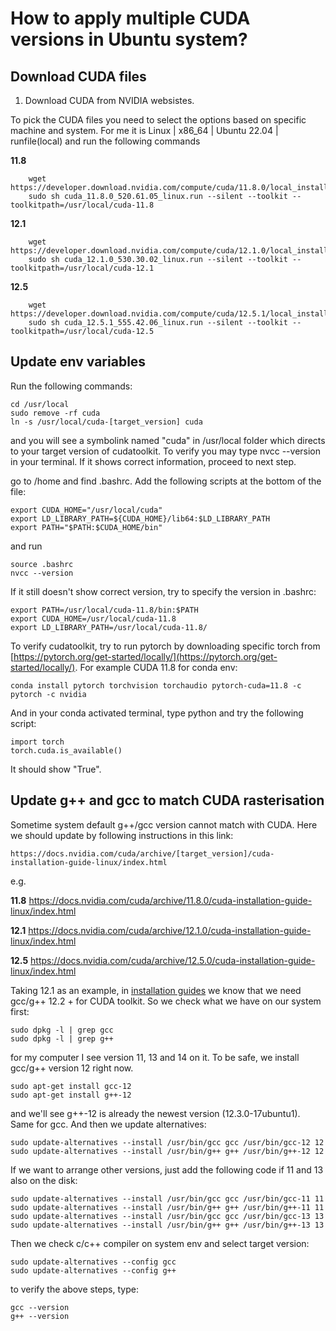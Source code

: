 # How to apply multiple CUDA versions in Ubuntu system?

## Download CUDA files
1. Download CUDA from NVIDIA websistes.
 
 To pick the CUDA files you need to select the options based on specific machine and system. For me it is 
 Linux | x86_64 | Ubuntu 22.04 | runfile(local)
 and run the following commands

**11.8**

        wget https://developer.download.nvidia.com/compute/cuda/11.8.0/local_installers/cuda_11.8.0_520.61.05_linux.run
        sudo sh cuda_11.8.0_520.61.05_linux.run --silent --toolkit --toolkitpath=/usr/local/cuda-11.8

**12.1**
    
        wget https://developer.download.nvidia.com/compute/cuda/12.1.0/local_installers/cuda_12.1.0_530.30.02_linux.run
        sudo sh cuda_12.1.0_530.30.02_linux.run --silent --toolkit --toolkitpath=/usr/local/cuda-12.1
    
**12.5**

        wget https://developer.download.nvidia.com/compute/cuda/12.5.1/local_installers/cuda_12.5.1_555.42.06_linux.run
        sudo sh cuda_12.5.1_555.42.06_linux.run --silent --toolkit --toolkitpath=/usr/local/cuda-12.5


## Update env variables
Run the following commands:

    cd /usr/local
    sudo remove -rf cuda
    ln -s /usr/local/cuda-[target_version] cuda

and you will see a symbolink named "cuda" in /usr/local folder which directs to your target version of cudatoolkit. To verify you may type nvcc --version in your terminal. If it shows correct information, proceed to next step.

go to /home and find .bashrc.
Add the following scripts at the bottom of the file:

    export CUDA_HOME="/usr/local/cuda"
    export LD_LIBRARY_PATH=${CUDA_HOME}/lib64:$LD_LIBRARY_PATH
    export PATH="$PATH:$CUDA_HOME/bin"

and run 

    source .bashrc 
    nvcc --version

If it still doesn't show correct version, try to specify the version in .bashrc:
    
    export PATH=/usr/local/cuda-11.8/bin:$PATH
    export CUDA_HOME=/usr/local/cuda-11.8
    export LD_LIBRARY_PATH=/usr/local/cuda-11.8/

To verify cudatoolkit, try to run pytorch by downloading specific torch from [https://pytorch.org/get-started/locally/](https://pytorch.org/get-started/locally/). For example CUDA 11.8 for conda env:

    conda install pytorch torchvision torchaudio pytorch-cuda=11.8 -c pytorch -c nvidia

And in your conda activated terminal, type python and try the following script:

    import torch
    torch.cuda.is_available()

It should show "True".

## Update g++ and gcc to match CUDA rasterisation
Sometime system default g++/gcc version cannot match with CUDA. Here we should update by following instructions in this link:
    
    https://docs.nvidia.com/cuda/archive/[target_version]/cuda-installation-guide-linux/index.html

e.g.

**11.8** https://docs.nvidia.com/cuda/archive/11.8.0/cuda-installation-guide-linux/index.html

**12.1** https://docs.nvidia.com/cuda/archive/12.1.0/cuda-installation-guide-linux/index.html

**12.5** https://docs.nvidia.com/cuda/archive/12.5.0/cuda-installation-guide-linux/index.html

Taking 12.1 as an example, in [installation guides](https://docs.nvidia.com/cuda/archive/12.1.0/cuda-installation-guide-linux/index.html) we know that we need gcc/g++ 12.2 + for CUDA toolkit. So we check what we have on our system first:

    sudo dpkg -l | grep gcc
    sudo dpkg -l | grep g++

for my computer I see version 11, 13 and 14 on it. To be safe, we install gcc/g++ version 12 right now.
    
    sudo apt-get install gcc-12
    sudo apt-get install g++-12

and we'll see g++-12 is already the newest version (12.3.0-17ubuntu1). Same for gcc. And then we update alternatives:

    sudo update-alternatives --install /usr/bin/gcc gcc /usr/bin/gcc-12 12
    sudo update-alternatives --install /usr/bin/g++ g++ /usr/bin/g++-12 12

If we want to arrange other versions, just add the following code if 11 and 13 also on the disk:

    sudo update-alternatives --install /usr/bin/gcc gcc /usr/bin/gcc-11 11
    sudo update-alternatives --install /usr/bin/g++ g++ /usr/bin/g++-11 11
    sudo update-alternatives --install /usr/bin/gcc gcc /usr/bin/gcc-13 13
    sudo update-alternatives --install /usr/bin/g++ g++ /usr/bin/g++-13 13

Then we check c/c++ compiler on system env and select target version:
    
    sudo update-alternatives --config gcc
    sudo update-alternatives --config g++

to verify the above steps, type:

    gcc --version
    g++ --version

